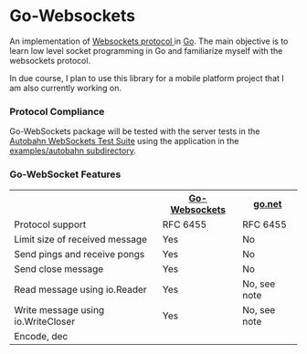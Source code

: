 Go-Websockets
=============

An implementation of [ Websockets protocol ](http://www.rfc-editor.org/rfc/rfc6455.txt)in [Go](http://golang.org/). The main objective is to learn low level socket programming in Go and familiarize myself with the websockets protocol.

In due course, I plan to use this library for a mobile platform project that I am also currently working on.


### Protocol Compliance

Go-WebSockets package will be tested with the server tests in the [Autobahn WebSockets Test
Suite](http://autobahn.ws/testsuite) using the application in the [examples/autobahn
subdirectory](https://github.com/gorilla/websocket/tree/master/examples/autobahn).

### Go-WebSocket Features

<table>
<tr>
<th></th>
<th><a href="https://github.com/smazumder05/go-websockets">Go-Websockets</a></th>
<th><a href="http://godoc.org/code.google.com/p/go.net/websocket">go.net</a></th>
</tr>
<tr>
<tr><td>Protocol support</td><td>RFC 6455</td><td>RFC 6455</td></tr>
<tr><td>Limit size of received message</td><td>Yes</td><td>No</td></tr>
<tr><td>Send pings and receive pongs</td><td>Yes</td><td>No</td></tr>
<tr><td>Send close message</td><td>Yes</td><td>No</td></tr>
<tr><td>Read message using io.Reader</td><td>Yes</td><td>No, see note</td></tr>
<tr><td>Write message using io.WriteCloser</td><td>Yes</td><td>No, see note</td></tr>
<tr><td>Encode, dec
